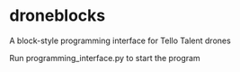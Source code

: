 # droneblocks
A block-style programming interface for Tello Talent drones

Run programming_interface.py to start the program
